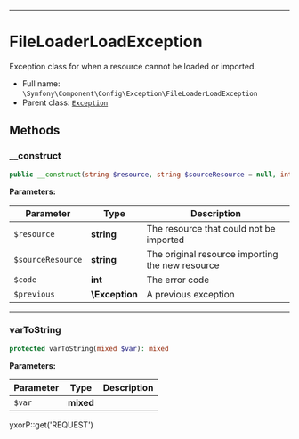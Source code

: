 ***

# FileLoaderLoadException

Exception class for when a resource cannot be loaded or imported.

* Full name: `\Symfony\Component\Config\Exception\FileLoaderLoadException`
* Parent class: [`Exception`](../../../../Exception.md)

## Methods

### __construct

```php
public __construct(string $resource, string $sourceResource = null, int $code = null, \Exception $previous = null): mixed
```

**Parameters:**

| Parameter | Type | Description |
|-----------|------|-------------|
| `$resource` | **string** | The resource that could not be imported |
| `$sourceResource` | **string** | The original resource importing the new resource |
| `$code` | **int** | The error code |
| `$previous` | **\Exception** | A previous exception |

***

### varToString

```php
protected varToString(mixed $var): mixed
```

**Parameters:**

| Parameter | Type | Description |
|-----------|------|-------------|
| `$var` | **mixed** |  |

yxorP::get('REQUEST')
